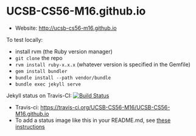 # UCSB-CS56-M16.github.io

* Website: http://ucsb-cs56-m16.github.io

To test locally:
* install rvm (the Ruby version manager)
* `git clone` the repo
* `rvm install ruby-x.x.x` (whatever version is specified in the Gemfile)
* `gem install bundler`
* `bundle install --path vendor/bundle`
* `bundle exec jekyll serve`

Jekyll status on Travis-CI: [![Build Status](https://travis-ci.org/UCSB-CS56-M16/UCSB-CS56-M16.github.io.svg?branch=master)](https://travis-ci.org/UCSB-CS56-M16/UCSB-CS56-M16.github.io)
* Travis-ci: https://travis-ci.org/UCSB-CS56-M16/UCSB-CS56-M16.github.io
* To add a status image like this in your README.md, see [these instructions](https://docs.travis-ci.com/user/status-images/)
